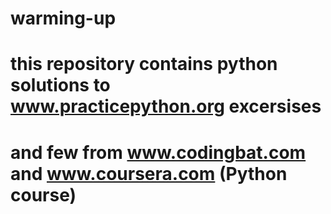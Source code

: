 # warming-up
# this repository contains python solutions to www.practicepython.org excersises 
# and few from www.codingbat.com and www.coursera.com (Python course)
# 
